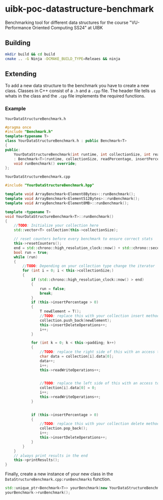# uibk-poc-datastructure-benchmark
Benchmarking tool for different data structures for the course "VU-Performance Oriented Computing SS24" at UIBK

## Building
```bash
mkdir build && cd build
cmake .. -G Ninja -DCMAKE_BUILD_TYPE=Releaes && ninja
```

## Extending
To add a new data structure to the benchmark you have to create a new class. Classes in C++ consist of a `.h` and a `.cpp` file. The header file tells us whats in the class and the `.cpp` file implements the required functions.

### Example

`YourDataStructureBenchmark.h`
```c++
#pragma once
#include "Benchmark.h"
template<typename T>
class YourDataStructureBenchmark.h : public Benchmark<T>
{
public:
	YourDataStructureBenchmark(int runtime, int collectionSize, int readPercentage, int insertPercentage) 
    : Benchmark<T>(runtime, collectionSize, readPercentage, insertPercentage) {}
	void runBenchmark() override;
};
```


`YourDataStructureBenchmark.cpp`
```c++
#include "YourDataStructureBenchmark.hpp"

template void ArrayBenchmark<Element8Bytes>::runBenchmark();
template void ArrayBenchmark<Element512Bytes>::runBenchmark();
template void ArrayBenchmark<Element8MB>::runBenchmark();

template <typename T>
void YourDataStructureBenchmark<T>::runBenchmark()
{
    //TODO: Initialize your collection here
    std::vector<T> collection(this->collectionSize);

    // reset counters before every benchmark to ensure correct stats
	this->resetCounters();
	end = std::chrono::high_resolution_clock::now() + std::chrono::seconds(this->runtime);
	bool run = true;
	while (run)
	{
        //TODO: Depending on your collection type change the iterator
		for (int i = 0; i < this->collectionSize;)
		{
			if (std::chrono::high_resolution_clock::now() > end)
			{
				run = false;
				break;
			}
			if (this->insertPercentage > 0)
			{
				T newElement = T();
                //TODO: replace this with your collection insert method
				collection.push_back(newElement);
				this->insertDeleteOperations++;
				i++;
			}

			for (int k = 0; k < this->padding; k++)
			{
				//TODO: replace the right side of this with an access to your collection
				char data = collection[i].data[0];
				data++;
				i++;
				this->readWriteOperations++;
				

                //TODO: replace the left side of this with an access to your collection
				collection[i].data[0] = 0;
				i++;
				this->readWriteOperations++;
			}

			
			if (this->insertPercentage > 0)
			{
                //TODO: replace this with your collection delete method
				collection.pop_back();
				i++;
				this->insertDeleteOperations++;
			}
		}
	}
    // always print results in the end
	this->printResults();
}
```


Finally, create a new instance of your new class in the `DataStructureBenchmark.cpp:runBenchmarks` function.
```c++
std::unique_ptr<Benchmark<T>> yourBenchmark(new YourDataStructureBenchmark<T>(benchmarkTime,collectionSize, readPercentage, insertPercentage));
yourBenchmark->runBenchmark();
```